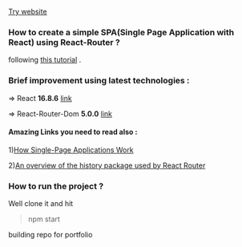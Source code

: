 [Try website](https://goxr3plus.github.io/React-Router-V5-Tutorial/)

### How to create a simple SPA(Single Page Application with React) using React-Router ?

following [this tutorial](https://blog.pshrmn.com/entry/simple-react-router-v4-tutorial) .

### Brief improvement using latest technologies :

=> React <b>16.8.6</b> [link](https://github.com/facebook/react)

=> React-Router-Dom <b>5.0.0</b> [link](https://github.com/ReactTraining/react-router/tree/master/packages/react-router-dom)

#### Amazing Links you need to read also :

1)[How Single-Page Applications Work](https://blog.pshrmn.com/entry/how-single-page-applications-work/)

2)[An overview of the history package used by React Router](https://blog.pshrmn.com/entry/a-little-bit-of-history/)

### How to run the project ?

Well clone it and hit

> npm start

building repo for portfolio
